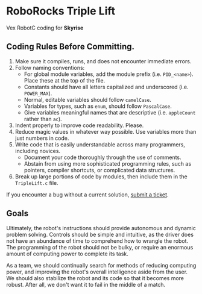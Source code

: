 RoboRocks Triple Lift
====

Vex RobotC coding for **Skyrise**

## Coding Rules Before Committing.

1. Make sure it compiles, runs, and does not encounter immediate errors.
2. Follow naming conventions:
     - For global module variables, add the module prefix (i.e. `PID_<name>`). Place these at the top of the file.
     - Constants should have all letters capitalized and underscored (i.e. `POWER_MAX`).
     - Normal, editable variables should follow `camelCase`.
     - Variables for types, such as `enum`, should follow `PascalCase`.
     - Give variables meaningful names that are descriptive (i.e. `appleCount` rather than `ac`).
3. Indent properly to improve code readability. Please.
4. Reduce magic values in whatever way possible. Use variables more than just numbers in code.
5. Write code that is easily understandable across many programmers, including novices.
	 - Document your code thoroughly through the use of comments.
	 - Abstain from using more sophisticated programming rules, such as pointers, compiler shortcuts, or complicated data structures.
6. Break up large portions of code by modules, then include them in the `TripleLift.c` file. 

If you encounter a bug without a current solution, [submit a ticket](http://github.com/noahisaboa/bots/issues). 

## Goals

Ultimately, the robot's instructions should provide autonomous and dynamic problem solving.
Controls should be simple and intuitive, as the driver does not have an abundance of time to comprehend how to wrangle the robot.
The programming of the robot should not be bulky, or require an enormous amount of computing power to complete its task.

As a team, we should continually search for methods of reducing computing power, and improving the robot's overall intelligence aside from the user.
We should also stabilize the robot and its code so that it becomes more robust. After all, we don't want it to fail in the middle of a match.